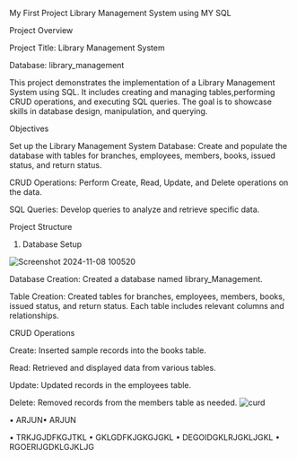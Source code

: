 My First Project Library Management System using MY SQL

Project Overview

Project Title: Library Management System

Database: library_management

This project demonstrates the implementation of a Library Management System using SQL. It includes creating and managing tables,performing CRUD operations, and executing SQL queries. The goal is to showcase skills in database design, manipulation, and querying.

Objectives

Set up the Library Management System Database: Create and populate the database with tables for branches, employees, members, books, issued status, and return status.

CRUD Operations: Perform Create, Read, Update, and Delete operations on the data.

SQL Queries: Develop queries to analyze and retrieve specific data.

Project Structure

1. Database Setup

![Screenshot 2024-11-08 100520](https://github.com/user-attachments/assets/0c0f52b1-e556-4279-80e1-503cb4fc199f)

Database Creation: Created a database named library_Management.

Table Creation: Created tables for branches, employees, members, books, issued status, and return status. Each table includes relevant columns and relationships.

 CRUD Operations
 
Create: Inserted sample records into the books table.

Read: Retrieved and displayed data from various tables.

Update: Updated records in the employees table.

Delete: Removed records from the members table as needed.
![curd](https://github.com/user-attachments/assets/dab149f4-e138-4dcf-aadd-a339d02991ee)

•	ARJUN•	ARJUN

•	TRKJGJDFKGJTKL
•	GKLGDFKJGKGJGKL
•	DEGOIDGKLRJGKLJGKL
•	RGOERIJGDKLGJKLJG











